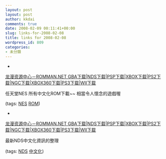 ```yaml
---
layout: post
layout: post
author: kkdai
comments: true
date: 2008-02-09 00:11:41+00:00
slug: links-for-2008-02-08
title: links for 2008-02-08
wordpress_id: 809
categories:
- 未分類
---
```



	
  * 
		

[龙漫资源中心－ROMMAN.NET GBA下载|NDS下载|PSP下载|XBOX下载|PS2下载|NGC下载|XBOX360下载|PS3下载|WII下载](http://www.romman.net/rom/rom.asp)


		

任天堂NES 所有中文化ROM下載~~ 相當令人懷念的遊戲喔



		

(tags: [NES](http://del.icio.us/kkdai/NES) [ROM](http://del.icio.us/kkdai/ROM))


	

	
  * 
		

[龙漫资源中心－ROMMAN.NET GBA下载|NDS下载|PSP下载|XBOX下载|PS2下载|NGC下载|XBOX360下载|PS3下载|WII下载](http://www.romman.net/rom/nds/cn/)


		

最新NDS中文化資訊的整理


		

(tags: [NDS](http://del.icio.us/kkdai/NDS) [中文化](http://del.icio.us/kkdai/中文化))


	



